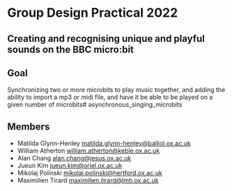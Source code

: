 # Group Design Practical 2022

## Creating and recognising unique and playful sounds on the BBC micro:bit

## Goal

Synchronizing two or more microbits to play music together, and adding the ability to import a mp3 or midi file, and have it be able to be played on a given number of microbits# asynchronous_singing_microbits


## Members

- Matilda Glynn-Henley <matilda.glynn-henley@balliol.ox.ac.uk>
- William Atherton <william.atherton@keble.ox.ac.uk>
- Alan Chang <alan.chang@jesus.ox.ac.uk>
- Jueun Kim <jueun.kim@oriel.ox.ac.uk>
- Mikolaj Polinski <mikolaj.polinski@hertford.ox.ac.uk>
- Maximilien Tirard <maximilien.tirard@lmh.ox.ac.uk>

